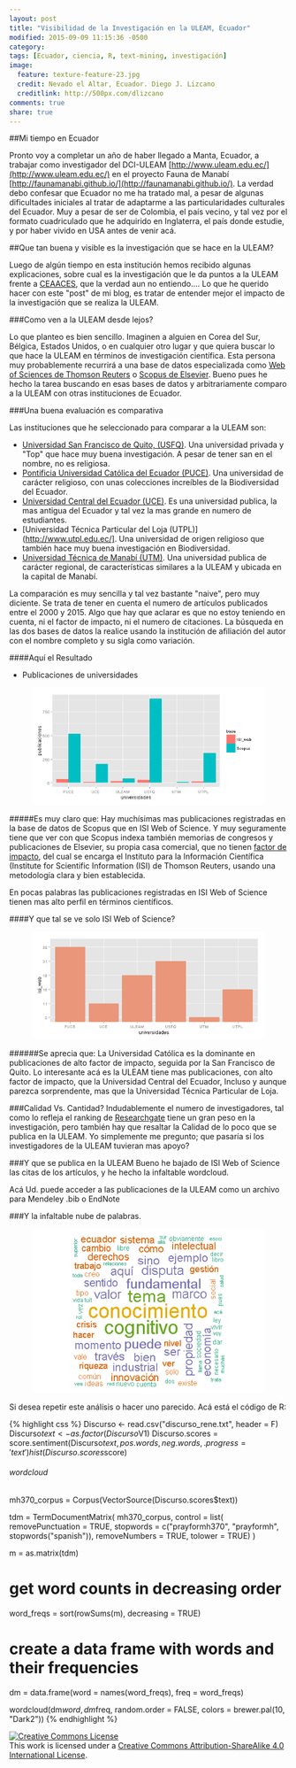 ```yaml
---
layout: post
title: "Visibilidad de la Investigación en la ULEAM, Ecuador"
modified: 2015-09-09 11:15:36 -0500
category:
tags: [Ecuador, ciencia, R, text-mining, investigación]
image:
  feature: texture-feature-23.jpg
  credit: Nevado el Altar, Ecuador. Diego J. Lizcano
  creditlink: http://500px.com/dlizcano
comments: true
share: true
---
```



##Mi tiempo en Ecuador

Pronto voy a completar un año de haber llegado a Manta, Ecuador, a trabajar como investigador del DCI-ULEAM [http://www.uleam.edu.ec/](http://www.uleam.edu.ec/) en el proyecto Fauna de Manabí [http://faunamanabi.github.io/](http://faunamanabi.github.io/). 
La verdad debo confesar que Ecuador no me ha tratado mal, a pesar de algunas dificultades iniciales al tratar de adaptarme a las particularidades culturales del Ecuador. Muy a pesar de ser de Colombia, el país vecino, y tal vez por el formato cuadriculado que he adquirido en Inglaterra, el país donde estudie, y por haber vivido en USA antes de venir acá. 

##Que tan buena y visible es la investigación que se hace en la ULEAM?

Luego de algún tiempo en esta institución hemos recibido algunas explicaciones, sobre cual es la investigación que le da puntos a la ULEAM frente a [CEAACES](http://www.ceaaces.gob.ec/), que la verdad aun no entiendo.... Lo que he querido hacer con este "post" de mi blog, es tratar de entender mejor el impacto de la investigación que se realiza la ULEAM.  

###Como ven a la ULEAM desde lejos?

Lo que planteo es bien sencillo. Imaginen a alguien en Corea del Sur, Bélgica, Estados Unidos, o en cualquier otro lugar y que quiera buscar lo que hace la ULEAM en términos de investigación científica. Esta persona muy probablemente 
recurrirá a una base de datos especializada como [Web of Sciences de Thomson Reuters](http://wokinfo.com/) o [Scopus de Elsevier](http://www.elsevier.com/solutions/scopus).  Bueno pues he hecho la tarea buscando en esas bases de datos y arbitrariamente comparo a la ULEAM con otras instituciones de Ecuador. 

###Una buena evaluación es comparativa

Las instituciones que he seleccionado para comparar a la ULEAM son:

- [Universidad San Francisco de Quito, (USFQ)](http://www.usfq.edu.ec/Paginas/Inicio.aspx). Una universidad privada y "Top" que hace muy buena investigación. A pesar de tener san en el nombre, no es religiosa.
- [Pontificia Universidad Católica del Ecuador (PUCE)](http://www.puce.edu.ec/). Una universidad de carácter religioso, con unas colecciones increíbles de la Biodiversidad del Ecuador.
- [Universidad Central del Ecuador (UCE)](http://www.uce.edu.ec/). Es una universidad publica, la mas antigua del Ecuador y tal vez la mas grande en numero de estudiantes. 
- [Universidad Técnica Particular del Loja (UTPL)](http://www.utpl.edu.ec/]. Una universidad de origen religioso que también hace muy buena investigación en Biodiversidad.  
- [Universidad Técnica de Manabí (UTM)](http://www.utm.edu.ec/). Una universidad publica de carácter regional, de características similares a la ULEAM y ubicada en la capital de Manabí. 

La comparación es muy sencilla y tal vez bastante "naive", pero muy diciente. Se trata de tener en cuenta el numero de artículos publicados entre el 2000 y 2015.
Algo que hay que aclarar es que no estoy teniendo en cuenta, ni el factor de impacto, ni el numero de citaciones. La búsqueda en las dos bases de datos la realice usando la institución de afiliación del autor con el nombre completo y su sigla como variación.

####Aquí el Resultado
- Publicaciones de universidades
<figure>
	<a href="/images/uleam/juntas.png"><img src="/images/uleam/juntas.png"></a>
</figure>

#####Es muy claro que:
Hay muchísimas mas publicaciones registradas en la base de datos de Scopus que en ISI Web of Science. Y muy seguramente tiene que ver con que Scopus indexa también 
memorias de congresos y publicaciones de Elsevier, su propia casa comercial, que no tienen [factor de impacto](https://es.wikipedia.org/wiki/Factor_de_impacto), del cual se encarga el Instituto para la Información Científica (Institute for Scientific Information (ISI) de Thomson Reuters, usando una metodología clara y bien establecida.

En pocas palabras las publicaciones registradas en ISI Web of Science tienen mas alto perfil en términos científicos. 

####Y que tal se ve solo ISI Web of Science?
<figure>
	<a href="/images/uleam/isi.png"><img src="/images/uleam/isi.png"></a>
</figure>

######Se aprecia que:
La Universidad Católica es la dominante en publicaciones de alto factor de impacto, seguida por la San Francisco de Quito. Lo interesante acá es la ULEAM tiene mas publicaciones, con alto factor de impacto, que la 
Universidad Central del Ecuador, Incluso y aunque parezca sorprendente, mas que la Universidad Técnica Particular de Loja.  

###Calidad Vs. Cantidad?
Indudablemente el numero de investigadores, tal como lo refleja el ranking de [Researchgate](/images/uleam/reserchgateranking.jpg) tiene un gran peso en la investigación, pero también hay que resaltar la Calidad de lo poco que se publica en la ULEAM. 
Yo simplemente me pregunto; que pasaría si los investigadores de la ULEAM tuvieran mas apoyo?

###Y que se publica en la ULEAM
Bueno he bajado de ISI Web of Science las citas de los artículos, y he hecho la infaltable wordcloud.

Acá Ud. puede acceder a las publicaciones de la ULEAM como un archivo para Mendeley .bib o EndNote 


###Y la infaltable nube de palabras.
<figure>
  <a href="/images/Ecuador/nubedepalabras.png"><img src="/images/Ecuador/nubedepalabras.png"></a>
</figure>

Si desea repetir este análisis o hacer uno parecido. Acá está el código de R:

{% highlight css %}
Discurso <- read.csv("discurso_rene.txt", header = F)
Discurso$text<-as.factor(Discurso$V1)
Discurso.scores = score.sentiment(Discurso$text, pos.words,neg.words, .progress='text')
hist(Discurso.scores$score)



###### wordcloud
mh370_corpus = Corpus(VectorSource(Discurso.scores$text))

tdm = TermDocumentMatrix(
  mh370_corpus,
  control = list(
    removePunctuation = TRUE,
    stopwords = c("prayformh370", "prayformh", stopwords("spanish")),
    removeNumbers = TRUE, tolower = TRUE)
    )

m = as.matrix(tdm)
# get word counts in decreasing order
word_freqs = sort(rowSums(m), decreasing = TRUE) 
# create a data frame with words and their frequencies
dm = data.frame(word = names(word_freqs), freq = word_freqs)

wordcloud(dm$word, dm$freq, random.order = FALSE, colors = brewer.pal(10, "Dark2"))
{% endhighlight %}


<a rel="license" href="http://creativecommons.org/licenses/by-sa/4.0/"><img alt="Creative Commons License" style="border-width:0" src="http://i.creativecommons.org/l/by-sa/4.0/88x31.png" /></a><br />This work is licensed under a <a rel="license" href="http://creativecommons.org/licenses/by-sa/4.0/">Creative Commons Attribution-ShareAlike 4.0 International License</a>.